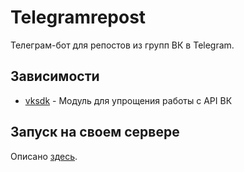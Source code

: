 # Telegramrepost

Телеграм-бот для репостов из групп ВК в Telegram.

## Зависимости

- [vksdk](https://github.com/SevereCloud/vksdk) - Модуль для упрощения работы с API ВК

## Запуск на своем сервере
Описано [здесь](https://gitlab.com/Akiyamov/telegramrepost/-/wikis/%D0%A5%D0%BE%D1%81%D1%82-%D0%BD%D0%B0-%D1%81%D0%B2%D0%BE%D0%B5%D0%BC-%D1%81%D0%B5%D1%80%D0%B2%D0%B5%D1%80%D0%B5).